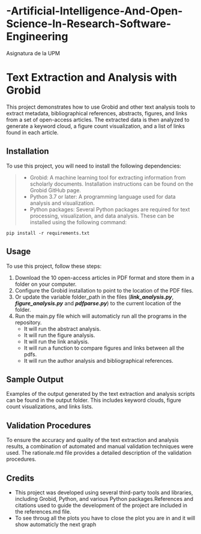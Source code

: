 # -Artificial-Intelligence-And-Open-Science-In-Research-Software-Engineering
Asignatura de la UPM 

# Text Extraction and Analysis with Grobid

This project demonstrates how to use Grobid and other text analysis tools to extract metadata, bibliographical references, abstracts, figures, and links from a set of open-access articles. The extracted data is then analyzed to generate a keyword cloud, a figure count visualization, and a list of links found in each article.

## Installation

To use this project, you will need to install the following dependencies:

> * Grobid: A machine learning tool for extracting information from scholarly documents. Installation instructions can be found on the Grobid GitHub page.
> * Python 3.7 or later: A programming language used for data analysis and visualization.
> * Python packages: Several Python packages are required for text processing, visualization, and data analysis. These can be installed using the following command:

`pip install -r requirements.txt`

## Usage

To use this project, follow these steps:

1. Download the 10 open-access articles in PDF format and store them in a folder on your computer.
2. Configure the Grobid installation to point to the location of the PDF files.
4. Or update the variable folder_path in the files (***link_analysis.py***, ***figure_analysis.py*** and ***pdfparse.py***) to the current location of the folder.
3. Run the main.py file which will automaticly run all the programs in the repository.
    * It will run the abstract analysis.
    * It will run the figure analysis.
    * It will run the link analysis.
    * It will run a function to compare figures and links between all the pdfs.
    * It will run the author analysis and bibliographical references.


## Sample Output

Examples of the output generated by the text extraction and analysis scripts can be found in the output folder. This includes keyword clouds, figure count visualizations, and links lists.
## Validation Procedures

To ensure the accuracy and quality of the text extraction and analysis results, a combination of automated and manual validation techniques were used. The rationale.md file provides a detailed description of the validation procedures.
## Credits

* This project was developed using several third-party tools and libraries, including Grobid, Python, and various Python packages.References and citations used to guide the development of the project are included in the references.md file.
* To see throug all the plots you have to close the plot you are in and it will show automaticly the next graph

